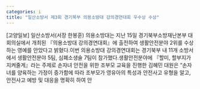 ```yaml
---
categories: i
title: "일산소방서 제3회 경기북부 의용소방대 강의경연대회 우수상 수상"
---
```

[고양일보] 일산소방서(서장 한봉훈) 의용소방대는 지난 15일 경기북부소방재난본부 대회의실에서 개최된 『의용소방대 강의경연대회』에 출전하여 생활안전분야 2위를 수상하는 영예를 안았다고 밝혔다.이번 의용소방대 강의경연대회는 경기북부 내 11개 소방서에서 생활안전분야 5팀, 심폐소생술 7팀이 참가했다.생활안전분야에 『할미, 할부지가 지켜줄게』라는 주제로 손자녀 안전을 위한 조부모 교육을 진행한 김혜민 대원은 “손자녀를 양육하는 가정이 증가함에 따라 조부모가 영유아의 특성과 안전사고 유형을 알고, 안전사고 예방 및 대응을 명확히 하여 안